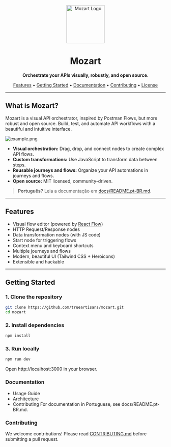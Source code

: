 <p align="center">
  <img src="public/logo.png" alt="Mozart Logo" width="120" />
</p>

<h1 align="center">Mozart</h1>
<p align="center"><b>Orchestrate your APIs visually, robustly, and open source.</b></p>

<p align="center">
  <a href="#features">Features</a> •
  <a href="#getting-started">Getting Started</a> •
  <a href="#documentation">Documentation</a> •
  <a href="#contributing">Contributing</a> •
  <a href="#license">License</a>
</p>

---

## What is Mozart?

Mozart is a visual API orchestrator, inspired by Postman Flows, but more robust and open source. Build, test, and automate API workflows with a beautiful and intuitive interface.

![example.png](public/example.png)

- **Visual orchestration:** Drag, drop, and connect nodes to create complex API flows.
- **Custom transformations:** Use JavaScript to transform data between steps.
- **Reusable journeys and flows:** Organize your API automations in journeys and flows.
- **Open source:** MIT licensed, community-driven.

> **Português?** Leia a documentação em [docs/README.pt-BR.md](docs/README.pt-BR.md).

---

## Features

- Visual flow editor (powered by [React Flow](https://reactflow.dev/))
- HTTP Request/Response nodes
- Data transformation nodes (with JS code)
- Start node for triggering flows
- Context menu and keyboard shortcuts
- Multiple journeys and flows
- Modern, beautiful UI (Tailwind CSS + Heroicons)
- Extensible and hackable

---

## Getting Started

### 1. Clone the repository

```bash
git clone https://github.com/trueartisans/mozart.git
cd mozart
```

### 2. Install dependencies
```bash
npm install
```

### 3. Run locally
```bash
npm run dev
```

Open http://localhost:3000 in your browser.

### Documentation
- Usage Guide
- Architecture
- Contributing
For documentation in Portuguese, see docs/README.pt-BR.md.

### Contributing
We welcome contributions! Please read [CONTRIBUTING.md](docs/CONTRIBUTING.md) before submitting a pull request.
